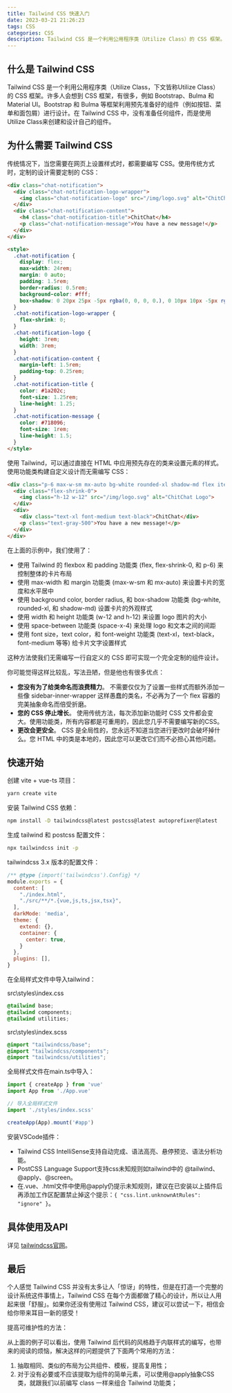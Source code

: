 ```yaml
---
title: Tailwind CSS 快速入门
date: 2023-03-21 21:26:23
tags: CSS
categories: CSS
description: Tailwind CSS 是一个利用公用程序类（Utilize Class）的 CSS 框架。
---
```


## 什么是 Tailwind CSS 

Tailwind CSS 是一个利用公用程序类（Utilize Class，下文皆称Utilize Class）的 CSS 框架。许多人会想到 CSS 框架，有很多，例如 Bootstrap、Bulma 和 Material UI。Bootstrap 和 Bulma 等框架利用预先准备好的组件（例如按钮、菜单和面包屑）进行设计。在 Tailwind CSS 中，没有准备任何组件，而是使用Utilize Class来创建和设计自己的组件。


## 为什么需要 Tailwind CSS 

传统情况下，当您需要在网页上设置样式时，都需要编写 CSS。使用传统方式时，定制的设计需要定制的 CSS：

```html
<div class="chat-notification">
  <div class="chat-notification-logo-wrapper">
    <img class="chat-notification-logo" src="/img/logo.svg" alt="ChitChat Logo">
  </div>
  <div class="chat-notification-content">
    <h4 class="chat-notification-title">ChitChat</h4>
    <p class="chat-notification-message">You have a new message!</p>
  </div>
</div>

<style>
  .chat-notification {
    display: flex;
    max-width: 24rem;
    margin: 0 auto;
    padding: 1.5rem;
    border-radius: 0.5rem;
    background-color: #fff;
    box-shadow: 0 20px 25px -5px rgba(0, 0, 0, 0.), 0 10px 10px -5px rgba(0, 0, 0, 0.04);
  }
  .chat-notification-logo-wrapper {
    flex-shrink: 0;
  }
  .chat-notification-logo {
    height: 3rem;
    width: 3rem;
  }
  .chat-notification-content {
    margin-left: 1.5rem;
    padding-top: 0.25rem;
  }
  .chat-notification-title {
    color: #1a202c;
    font-size: 1.25rem;
    line-height: 1.25;
  }
  .chat-notification-message {
    color: #718096;
    font-size: 1rem;
    line-height: 1.5;
  }
</style>
```

使用 Tailwind，可以通过直接在 HTML 中应用预先存在的类来设置元素的样式。使用功能类构建自定义设计而无需编写 CSS：

```html
<div class="p-6 max-w-sm mx-auto bg-white rounded-xl shadow-md flex items-center space-x-4">
  <div class="flex-shrink-0">
    <img class="h-12 w-12" src="/img/logo.svg" alt="ChitChat Logo">
  </div>
  <div>
    <div class="text-xl font-medium text-black">ChitChat</div>
    <p class="text-gray-500">You have a new message!</p>
  </div>
</div>
```

在上面的示例中，我们使用了：

- 使用 Tailwind 的 flexbox 和 padding 功能类 (flex, flex-shrink-0, 和 p-6) 来控制整体的卡片布局
- 使用 max-width 和 margin 功能类 (max-w-sm 和 mx-auto) 来设置卡片的宽度和水平居中
- 使用 background color, border radius, 和 box-shadow 功能类 (bg-white, rounded-xl, 和 shadow-md) 设置卡片的外观样式
- 使用 width 和 height 功能类 (w-12 and h-12) 来设置 logo 图片的大小
- 使用 space-between 功能类 (space-x-4) 来处理 logo 和文本之间的间距
- 使用 font size，text color，和 font-weight 功能类 (text-xl，text-black，font-medium 等等) 给卡片文字设置样式

这种方法使我们无需编写一行自定义的 CSS 即可实现一个完全定制的组件设计。

你可能觉得这样比较乱，写法丑陋，但是他也有很多优点：

- **您没有为了给类命名而浪费精力**。 不需要仅仅为了设置一些样式而额外添加一些像 sidebar-inner-wrapper 这样愚蠢的类名，不必再为了一个 flex 容器的完美抽象命名而倍受折磨。
- **您的 CSS 停止增长**。 使用传统方法，每次添加新功能时 CSS 文件都会变大。使用功能类，所有内容都是可重用的，因此您几乎不需要编写新的CSS。
- **更改会更安全**。 CSS 是全局性的，您永远不知道当您进行更改时会破坏掉什么。您 HTML 中的类是本地的，因此您可以更改它们而不必担心其他问题。


## 快速开始

创建 vite + vue-ts 项目：

```bash
yarn create vite
```

安装 Tailwind CSS 依赖：

```bash
npm install -D tailwindcss@latest postcss@latest autoprefixer@latest
```

生成 tailwind 和 postcss 配置文件：

```bash
npx tailwindcss init -p
```

tailwindcss 3.x 版本的配置文件：

```js
/** @type {import('tailwindcss').Config} */
module.exports = {
  content: [
    "./index.html",
    "./src/**/*.{vue,js,ts,jsx,tsx}",
  ],
  darkMode: 'media',
  theme: {
    extend: {},
    container: {
      center: true,
    }
  },
  plugins: [],
}
```

在全局样式文件中导入tailwind：

src\styles\index.css

```css
@tailwind base;
@tailwind components;
@tailwind utilities;
```

src\styles\index.scss

```scss
@import "tailwindcss/base";
@import "tailwindcss/components";
@import "tailwindcss/utilities";
```

全局样式文件在main.ts中导入：

```js
import { createApp } from 'vue'
import App from './App.vue'

// 导入全局样式文件
import './styles/index.scss'

createApp(App).mount('#app')
```

安装VSCode插件：

- Tailwind CSS IntelliSense支持自动完成、语法高亮、悬停预览、语法分析功能。
- PostCSS Language Support支持css未知规则如tailwind中的 @tailwind、@apply、@screen。
- 在.vue、.html文件中使用@apply仍提示未知规则，建议在已安装以上插件后再添加工作区配置禁止掉这个提示：`{ "css.lint.unknownAtRules": "ignore" }`。 


## 具体使用及API

详见 [tailwindcss官网](https://www.tailwindcss.cn/docs/utility-first)。

## 最后

个人感觉 Tailwind CSS 并没有太多让人「惊讶」的特性，但是在打造一个完整的设计系统这件事情上，Tailwind CSS 在每个方面都做了精心的设计，所以让人用起来很「舒服」。如果你还没有使用过 Tailwind CSS，建议可以尝试一下，相信会给你带来耳目一新的感受！

提高可维护性的方法：

从上面的例子可以看出，使用 Tailwind 后代码的风格趋于内联样式的编写，也带来的阅读的烦恼，解决这样的问题提供了下面两个常用的方法：

1. 抽取相同、类似的布局为公共组件、模板，提高复用性；
2. 对于没有必要或不应该提取为组件的简单元素，可以使用@apply抽象CSS类，就跟我们以前编写 class 一样来组合 Tailwind 功能类；
